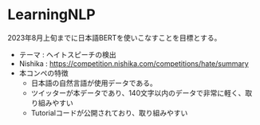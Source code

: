 # LearningNLP

2023年8月上旬までに日本語BERTを使いこなすことを目標とする。

- テーマ : ヘイトスピーチの検出
- Nishika : https://competition.nishika.com/competitions/hate/summary
- 本コンペの特徴
  - 日本語の自然言語が使用データである。
  - ツイッターが本データであり、140文字以内のデータで非常に軽く、取り組みやすい
  - Tutorialコードが公開されており、取り組みやすい

